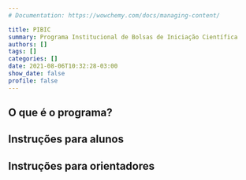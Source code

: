 ```yaml
---
# Documentation: https://wowchemy.com/docs/managing-content/

title: PIBIC
summary: Programa Institucional de Bolsas de Iniciação Científica
authors: []
tags: []
categories: []
date: 2021-08-06T10:32:28-03:00
show_date: false
profile: false
---
```


## O que é o programa?

## Instruções para alunos

## Instruções para orientadores
